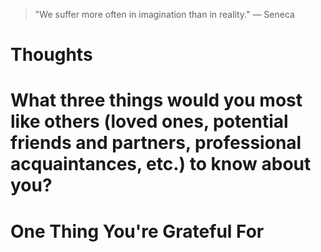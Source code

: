 
> \"We suffer more often in imagination than in reality.\" — Seneca

# Thoughts

# What three things would you most like others (loved ones, potential friends and partners, professional acquaintances, etc.) to know about you?

# One Thing You're Grateful For

